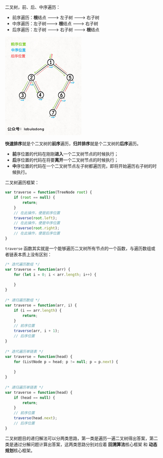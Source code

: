 二叉树，前、后、中序遍历：
* 前序遍历：**根**结点 ---> 左子树 ---> 右子树
* 中序遍历：左子树---> **根**结点 ---> 右子树
* 后序遍历：左子树 ---> 右子树 ---> **根**结点

<img src='./picture/pic1.png' width=50%/>

**快速排序**就是个二叉树的**前序**遍历，**归并排序**就是个二叉树的**后序**遍历。
<!-- 
快排代码框架如下：先构造分界点，然后去左右子数组构造分界点，就是一个二叉树的前序遍历吗。
```js
var sort =  function(nums, lo, hi) {
    /****** 前序遍历位置 ******/
    // 通过交换元素构建分界点 p
    let p = partition(nums, lo, hi);
    /************************/

    sort(nums, lo, p - 1);
    sort(nums, p + 1, hi);
}

```

归并排序代码框架如下：先对左右子数组排序，然后合并（类似合并有序链表的逻辑），就是二叉树的后序遍历框架。
```js
// 定义：排序 nums[lo..hi]
var sort = function(nums, lo, hi) {
    let mid = (lo + hi) / 2;
    // 排序 nums[lo..mid]
    sort(nums, lo, mid);
    // 排序 nums[mid+1..hi]
    sort(nums, mid + 1, hi);

    /****** 后序位置 ******/
    // 合并 nums[lo..mid] 和 nums[mid+1..hi]
    merge(nums, lo, mid, hi);
    /*********************/
}
``` -->

* **前**序位置的代码在刚刚**进入**一个二叉树节点的时候执行；
* **后**序位置的代码在将要**离开**一个二叉树节点的时候执行；
* **中**序位置的代码在一个二叉树节点左子树都遍历完，即将开始遍历右子树的时候执行。


二叉树遍历框架：
```js
var traverse = function(TreeNode root) {
    if (root == null) {
        return;
    }
    // 在此操作，便是前序位置
    traverse(root.left);
    // 在此操作，便是中序位置
    traverse(root.right);
    // 在此操作，便是后序位置
}
```
`traverse` 函数其实就是一个能够遍历二叉树所有节点的一个函数，与遍历数组或者链表本质上没有区别：
```js
/* 迭代遍历数组 */
var traverse = function(arr) {
    for (let i = 0; i < arr.length; i++) {

    }
}

/* 递归遍历数组 */
var traverse = function(arr, i) {
    if (i == arr.length) {
        return;
    }
    // 前序位置
    traverse(arr, i + 1);
    // 后序位置
}

/* 迭代遍历单链表 */
var traverse = function(head) {
    for (ListNode p = head; p != null; p = p.next) {

    }
}

/* 递归遍历单链表 */
var traverse = function(head) {
    if (head == null) {
        return;
    }
    // 前序位置
    traverse(head.next);
    // 后序位置
}
```

二叉树题目的递归解法可以分两类思路，第一类是遍历一遍二叉树得出答案，第二类是通过分解问题计算出答案，这两类思路分别对应着 **回溯算法**核心框架 和 **动态规划**核心框架。
